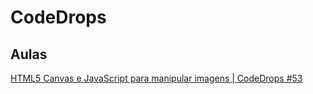 # CodeDrops

## Aulas

[HTML5 Canvas e JavaScript para manipular imagens | CodeDrops #53](https://www.youtube.com/watch?v=-RWPvVcYAC4&list=PL85ITvJ7FLoifcDIBeuuAhh4_799RZaSc&index=5&ab_channel=Rocketseat "Aula")
